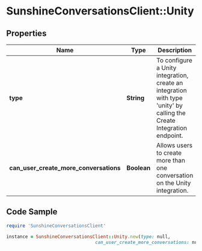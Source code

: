 # SunshineConversationsClient::Unity

## Properties

Name | Type | Description | Notes
------------ | ------------- | ------------- | -------------
**type** | **String** | To configure a Unity integration, create an integration with type &#39;unity&#39; by calling the Create Integration endpoint.  | [optional] [default to &#39;unity&#39;]
**can_user_create_more_conversations** | **Boolean** | Allows users to create more than one conversation on the Unity integration. | [optional] 

## Code Sample

```ruby
require 'SunshineConversationsClient'

instance = SunshineConversationsClient::Unity.new(type: null,
                                 can_user_create_more_conversations: null)
```


